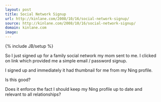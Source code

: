 ```yaml
---
layout: post
title: Social Network Signup
url: http://kinlane.com/2008/10/16/social-network-signup/
source: http://kinlane.com/2008/10/16/social-network-signup/
domain: kinlane.com
image: 
---
```

{% include JB/setup %}<p>So I just signed up for a family social network my mom sent to me. I clicked on link which provided me a simple email / password signup.<p></p>
I signed up and immediately it had thumbnail for me from my Ning profile.<p></p>
Is this good?<p></p>
Does it enforce the fact I should keep my Ning profile up to date and relevant to all relationships?</p>
